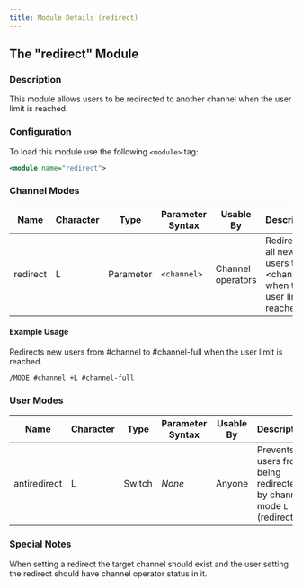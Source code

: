 ```yaml
---
title: Module Details (redirect)
---
```


## The "redirect" Module

### Description

This module allows users to be redirected to another channel when the user limit is reached.

### Configuration

To load this module use the following `<module>` tag:

```xml
<module name="redirect">
```

### Channel Modes

Name     | Character | Type      | Parameter Syntax | Usable By         | Description
-------- | --------- | --------- | ---------------- | ----------------- | -----------
redirect | L         | Parameter | `<channel>`      | Channel operators | Redirects all new users to &lt;channel&gt; when the user limit is reached.

#### Example Usage

Redirects new users from #channel to #channel-full when the user limit is reached.

```plaintext
/MODE #channel +L #channel-full
```

### User Modes

Name         | Character | Type   | Parameter Syntax | Usable By | Description
------------ | --------- | ------ | ---------------- | --------- | -----------
antiredirect | L         | Switch | *None*           | Anyone    | Prevents users from being redirected by channel mode `L` (redirect).

### Special Notes

When setting a redirect the target channel should exist and the user setting the redirect should have channel operator status in it.
